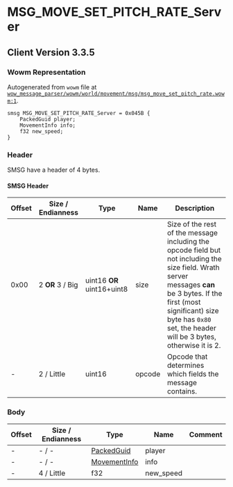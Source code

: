 # MSG_MOVE_SET_PITCH_RATE_Server

## Client Version 3.3.5

### Wowm Representation

Autogenerated from `wowm` file at [`wow_message_parser/wowm/world/movement/msg/msg_move_set_pitch_rate.wowm:1`](https://github.com/gtker/wow_messages/tree/main/wow_message_parser/wowm/world/movement/msg/msg_move_set_pitch_rate.wowm#L1).
```rust,ignore
smsg MSG_MOVE_SET_PITCH_RATE_Server = 0x045B {
    PackedGuid player;
    MovementInfo info;
    f32 new_speed;
}
```
### Header

SMSG have a header of 4 bytes.

#### SMSG Header

| Offset | Size / Endianness | Type   | Name   | Description |
| ------ | ----------------- | ------ | ------ | ----------- |
| 0x00   | 2 **OR** 3 / Big           | uint16 **OR** uint16+uint8 | size | Size of the rest of the message including the opcode field but not including the size field. Wrath server messages **can** be 3 bytes. If the first (most significant) size byte has `0x80` set, the header will be 3 bytes, otherwise it is 2.|
| -      | 2 / Little| uint16 | opcode | Opcode that determines which fields the message contains. |

### Body

| Offset | Size / Endianness | Type | Name | Comment |
| ------ | ----------------- | ---- | ---- | ------- |
| - | - / - | [PackedGuid](../types/packed-guid.md) | player |  |
| - | - / - | [MovementInfo](movementinfo.md) | info |  |
| - | 4 / Little | f32 | new_speed |  |

